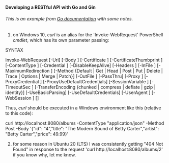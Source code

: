 #### Developing a RESTful API with Go and Gin

###### This is an example from [Go documentation](https://go.dev/doc/tutorial/web-service-gin) with some notes.


1) on Windows 10, *curl* is an alias for the 'Invoke-WebRequest' PowerShell *cmdlet*, which has its own parameter passing:

SYNTAX


Invoke-WebRequest [-Uri] <Uri> [-Body <Object>] [-Certificate <X509Certificate>] [-CertificateThumbprint <String>] [-ContentType <String>] [-Credential <PSCredential>] [-DisableKeepAlive] [-Headers <IDictionary>] [-InFile <String>] [-MaximumRedirection <Int32>] [-Method {Default | Get | Head | Post | Put | Delete | Trace | Options | Merge | Patch}] [-OutFile <String>] [-PassThru] [-Proxy <Uri>] [-ProxyCredential <PSCredential>] [-ProxyUseDefaultCredentials] [-SessionVariable <String>] [-TimeoutSec <Int32>] [-TransferEncoding {chunked | compress | deflate | gzip | identity}] [-UseBasicParsing] [-UseDefaultCredentials] [-UserAgent <String>] [-WebSession <WebRequestSession>] [<CommonParameters>]

	
Thus, *curl* should be executed in a Windows environment like this (relative to this code):

curl http://localhost:8080/albums -ContentType "application/json" -Method Post -Body '{"id": "4","title": "The Modern Sound of Betty Carter","artist": "Betty Carter","price": 49.99}'

	
2) for some reason in Ubuntu 20 (LTS) I was consistently getting "404 Not Found" in response to the request 'curl http://localhost:8080/albums/2'
   if you know why, let me know.
	
